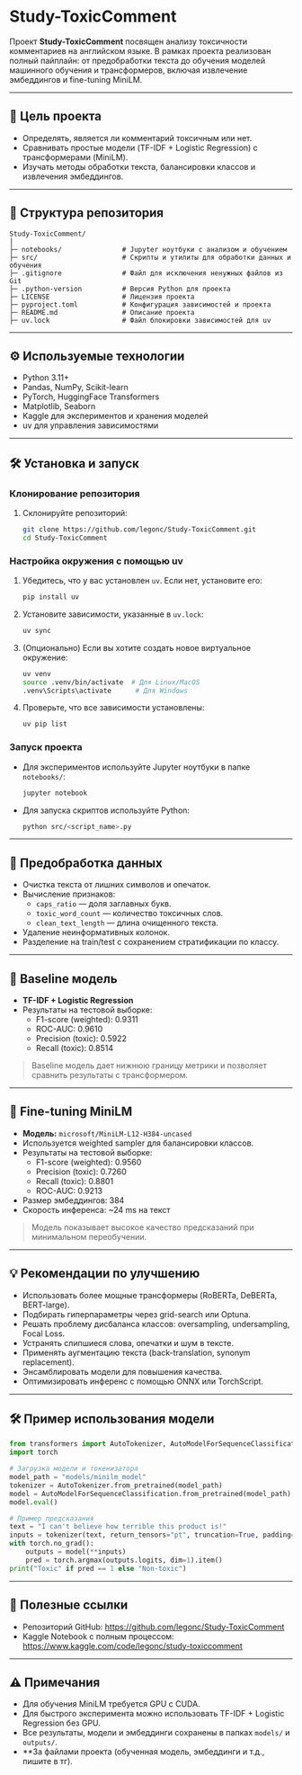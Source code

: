 ﻿# Study-ToxicComment

Проект **Study-ToxicComment** посвящен анализу токсичности комментариев на английском языке. В рамках проекта реализован полный пайплайн: от предобработки текста до обучения моделей машинного обучения и трансформеров, включая извлечение эмбеддингов и fine-tuning MiniLM.

---

## 📌 Цель проекта

- Определять, является ли комментарий токсичным или нет.
- Сравнивать простые модели (TF-IDF + Logistic Regression) с трансформерами (MiniLM).
- Изучать методы обработки текста, балансировки классов и извлечения эмбеддингов.

---

## 📁 Структура репозитория

```
Study-ToxicComment/
│
├─ notebooks/               # Jupyter ноутбуки с анализом и обучением
├─ src/                     # Скрипты и утилиты для обработки данных и обучения
├─ .gitignore               # Файл для исключения ненужных файлов из Git
├─ .python-version          # Версия Python для проекта
├─ LICENSE                  # Лицензия проекта
├─ pyproject.toml           # Конфигурация зависимостей и проекта
├─ README.md                # Описание проекта
├─ uv.lock                  # Файл блокировки зависимостей для uv
```

---

## ⚙️ Используемые технологии

- Python 3.11+
- Pandas, NumPy, Scikit-learn
- PyTorch, HuggingFace Transformers
- Matplotlib, Seaborn
- Kaggle для экспериментов и хранения моделей
- uv для управления зависимостями

---

## 🛠 Установка и запуск

### Клонирование репозитория

1. Склонируйте репозиторий:

   ```bash
   git clone https://github.com/legonc/Study-ToxicComment.git
   cd Study-ToxicComment
   ```

### Настройка окружения с помощью uv

1. Убедитесь, что у вас установлен `uv`. Если нет, установите его:

   ```bash
   pip install uv
   ```

2. Установите зависимости, указанные в `uv.lock`:

   ```bash
   uv sync
   ```

3. (Опционально) Если вы хотите создать новое виртуальное окружение:

   ```bash
   uv venv
   source .venv/bin/activate  # Для Linux/MacOS
   .venv\Scripts\activate      # Для Windows
   ```

4. Проверьте, что все зависимости установлены:

   ```bash
   uv pip list
   ```

### Запуск проекта

- Для экспериментов используйте Jupyter ноутбуки в папке `notebooks/`:

  ```bash
  jupyter notebook
  ```
- Для запуска скриптов используйте Python:

  ```bash
  python src/<script_name>.py
  ```

---

## 🧩 Предобработка данных

- Очистка текста от лишних символов и опечаток.
- Вычисление признаков:
  - `caps_ratio` — доля заглавных букв.
  - `toxic_word_count` — количество токсичных слов.
  - `clean_text_length` — длина очищенного текста.
- Удаление неинформативных колонок.
- Разделение на train/test с сохранением стратификации по классу.

---

## 🔹 Baseline модель

- **TF-IDF + Logistic Regression**
- Результаты на тестовой выборке:
  - F1-score (weighted): 0.9311
  - ROC-AUC: 0.9610
  - Precision (toxic): 0.5922
  - Recall (toxic): 0.8514

> Baseline модель дает нижнюю границу метрики и позволяет сравнить результаты с трансформером.

---

## 🔹 Fine-tuning MiniLM

- **Модель:** `microsoft/MiniLM-L12-H384-uncased`
- Используется weighted sampler для балансировки классов.
- Результаты на тестовой выборке:
  - F1-score (weighted): 0.9560
  - Precision (toxic): 0.7260
  - Recall (toxic): 0.8801
  - ROC-AUC: 0.9213
- Размер эмбеддингов: 384
- Скорость инференса: \~24 ms на текст

> Модель показывает высокое качество предсказаний при минимальном переобучении.

---

## 💡 Рекомендации по улучшению

- Использовать более мощные трансформеры (RoBERTa, DeBERTa, BERT-large).
- Подбирать гиперпараметры через grid-search или Optuna.
- Решать проблему дисбаланса классов: oversampling, undersampling, Focal Loss.
- Устранять слипшиеся слова, опечатки и шум в тексте.
- Применять аугментацию текста (back-translation, synonym replacement).
- Энсамблировать модели для повышения качества.
- Оптимизировать инференс с помощью ONNX или TorchScript.

---

## 🛠 Пример использования модели

```python
from transformers import AutoTokenizer, AutoModelForSequenceClassification
import torch

# Загрузка модели и токенизатора
model_path = "models/minilm_model"
tokenizer = AutoTokenizer.from_pretrained(model_path)
model = AutoModelForSequenceClassification.from_pretrained(model_path)
model.eval()

# Пример предсказания
text = "I can't believe how terrible this product is!"
inputs = tokenizer(text, return_tensors="pt", truncation=True, padding="max_length", max_length=256)
with torch.no_grad():
    outputs = model(**inputs)
    pred = torch.argmax(outputs.logits, dim=1).item()
print("Toxic" if pred == 1 else "Non-toxic")
```

---

## 🔗 Полезные ссылки

- Репозиторий GitHub: https://github.com/legonc/Study-ToxicComment
- Kaggle Notebook с полным процессом: https://www.kaggle.com/code/legonc/study-toxiccomment

---

## ⚠️ Примечания

- Для обучения MiniLM требуется GPU с CUDA.
- Для быстрого эксперимента можно использовать TF-IDF + Logistic Regression без GPU.
- Все результаты, модели и эмбеддинги сохранены в папках `models/` и `outputs/`.
- **За файлами проекта (обученная модель, эмбеддинги и т.д., пишите в тг).